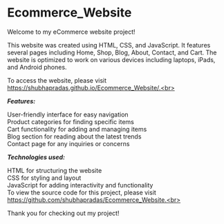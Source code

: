 # Ecommerce_Website
Welcome to my eCommerce website project!<br>

This website was created using HTML, CSS, and JavaScript. It features several pages including Home, Shop, Blog, About, Contact, and Cart. The website is optimized to work on various devices including laptops, iPads, and Android phones.<br>

To access the website, please visit https://shubhapradas.github.io/Ecommerce_Website/.<br>

***Features:***

User-friendly interface for easy navigation<br>
Product categories  for finding specific items<br>
Cart functionality for adding and managing items<br>
Blog section for reading about the latest trends<br>
Contact page for any inquiries or concerns<br>

***Technologies used:***

HTML for structuring the website<br>
CSS for styling and layout<br>
JavaScript for adding interactivity and functionality<br>
To view the source code for this project, please visit https://github.com/shubhapradas/Ecommerce_Website.<br>

Thank you for checking out my project!
